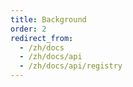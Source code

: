 ```yaml
---
title: Background
order: 2
redirect_from:
  - /zh/docs
  - /zh/docs/api
  - /zh/docs/api/registry
---
```

